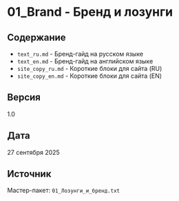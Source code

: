 # 01_Brand - Бренд и лозунги

## Содержание
- `text_ru.md` - Бренд-гайд на русском языке
- `text_en.md` - Бренд-гайд на английском языке
- `site_copy_ru.md` - Короткие блоки для сайта (RU)
- `site_copy_en.md` - Короткие блоки для сайта (EN)

## Версия
1.0

## Дата
27 сентября 2025

## Источник
Мастер-пакет: `01_Лозунги_и_бренд.txt`